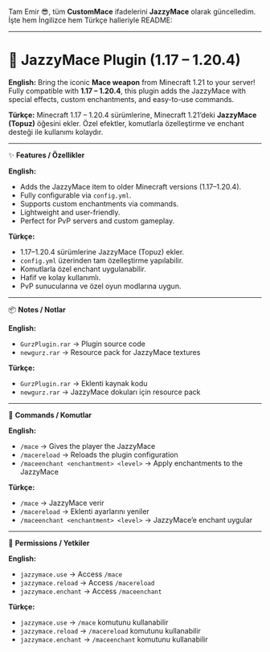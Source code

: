 Tam Emir 😎, tüm **CustomMace** ifadelerini **JazzyMace** olarak güncelledim. İşte hem İngilizce hem Türkçe halleriyle README:

---

# 🔨 JazzyMace Plugin (1.17 – 1.20.4)

**English:**
Bring the iconic **Mace weapon** from Minecraft 1.21 to your server! Fully compatible with **1.17 – 1.20.4**, this plugin adds the JazzyMace with special effects, custom enchantments, and easy-to-use commands.

**Türkçe:**
Minecraft 1.17 – 1.20.4 sürümlerine, Minecraft 1.21’deki **JazzyMace (Topuz)** öğesini ekler. Özel efektler, komutlarla özelleştirme ve enchant desteği ile kullanımı kolaydır.

---

✨ **Features / Özellikler**

**English:**

* Adds the JazzyMace item to older Minecraft versions (1.17–1.20.4).
* Fully configurable via `config.yml`.
* Supports custom enchantments via commands.
* Lightweight and user-friendly.
* Perfect for PvP servers and custom gameplay.

**Türkçe:**

* 1.17–1.20.4 sürümlerine JazzyMace (Topuz) ekler.
* `config.yml` üzerinden tam özelleştirme yapılabilir.
* Komutlarla özel enchant uygulanabilir.
* Hafif ve kolay kullanımlı.
* PvP sunucularına ve özel oyun modlarına uygun.

---

📦 **Notes / Notlar**

**English:**

* `GurzPlugin.rar` → Plugin source code
* `newgurz.rar` → Resource pack for JazzyMace textures

**Türkçe:**

* `GurzPlugin.rar` → Eklenti kaynak kodu
* `newgurz.rar` → JazzyMace dokuları için resource pack

---

📜 **Commands / Komutlar**

**English:**

* `/mace` → Gives the player the JazzyMace
* `/macereload` → Reloads the plugin configuration
* `/maceenchant <enchantment> <level>` → Apply enchantments to the JazzyMace

**Türkçe:**

* `/mace` → JazzyMace verir
* `/macereload` → Eklenti ayarlarını yeniler
* `/maceenchant <enchantment> <level>` → JazzyMace’e enchant uygular

---

📌 **Permissions / Yetkiler**

**English:**

* `jazzymace.use` → Access `/mace`
* `jazzymace.reload` → Access `/macereload`
* `jazzymace.enchant` → Access `/maceenchant`

**Türkçe:**

* `jazzymace.use` → `/mace` komutunu kullanabilir
* `jazzymace.reload` → `/macereload` komutunu kullanabilir
* `jazzymace.enchant` → `/maceenchant` komutunu kullanabilir
